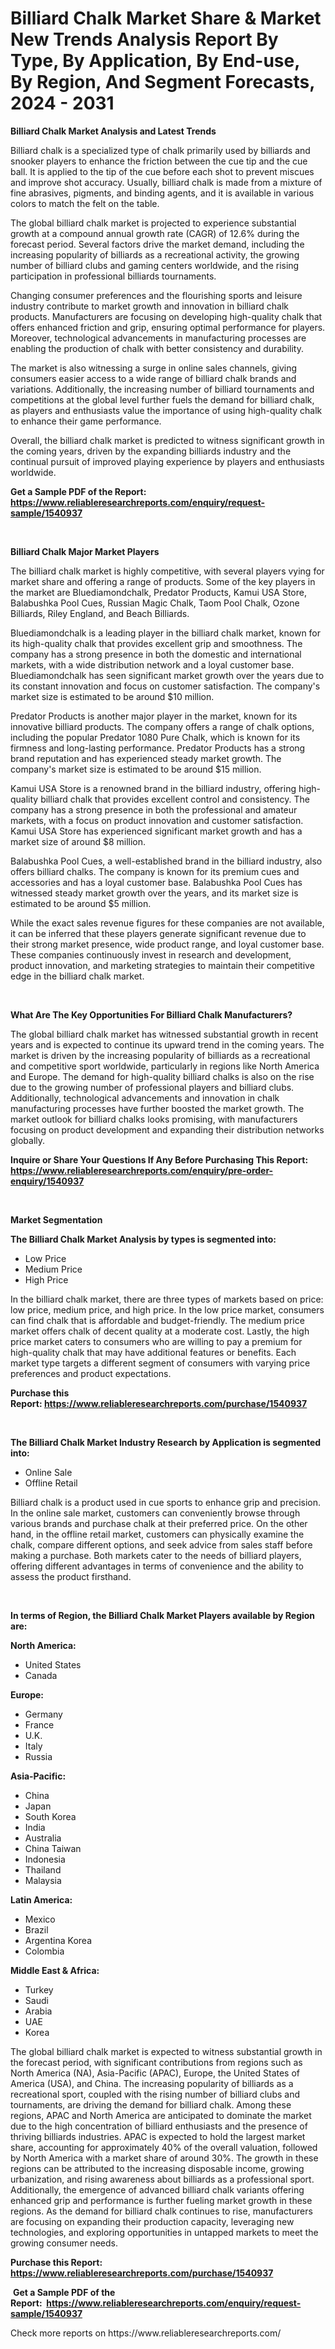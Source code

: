 <p><h1>Billiard Chalk Market Share & Market New Trends Analysis Report By Type, By Application, By End-use, By Region, And Segment Forecasts, 2024 - 2031</h1></p><p><strong>Billiard Chalk Market Analysis and Latest Trends</strong></p>
<p><p>Billiard chalk is a specialized type of chalk primarily used by billiards and snooker players to enhance the friction between the cue tip and the cue ball. It is applied to the tip of the cue before each shot to prevent miscues and improve shot accuracy. Usually, billiard chalk is made from a mixture of fine abrasives, pigments, and binding agents, and it is available in various colors to match the felt on the table.</p><p>The global billiard chalk market is projected to experience substantial growth at a compound annual growth rate (CAGR) of 12.6% during the forecast period. Several factors drive the market demand, including the increasing popularity of billiards as a recreational activity, the growing number of billiard clubs and gaming centers worldwide, and the rising participation in professional billiards tournaments.</p><p>Changing consumer preferences and the flourishing sports and leisure industry contribute to market growth and innovation in billiard chalk products. Manufacturers are focusing on developing high-quality chalk that offers enhanced friction and grip, ensuring optimal performance for players. Moreover, technological advancements in manufacturing processes are enabling the production of chalk with better consistency and durability.</p><p>The market is also witnessing a surge in online sales channels, giving consumers easier access to a wide range of billiard chalk brands and variations. Additionally, the increasing number of billiard tournaments and competitions at the global level further fuels the demand for billiard chalk, as players and enthusiasts value the importance of using high-quality chalk to enhance their game performance.</p><p>Overall, the billiard chalk market is predicted to witness significant growth in the coming years, driven by the expanding billiards industry and the continual pursuit of improved playing experience by players and enthusiasts worldwide.</p></p>
<p><strong>Get a Sample PDF of the Report:&nbsp; <a href="https://www.reliableresearchreports.com/enquiry/request-sample/1540937">https://www.reliableresearchreports.com/enquiry/request-sample/1540937</a></strong></p>
<p>&nbsp;</p>
<p><strong>Billiard Chalk Major Market Players</strong></p>
<p><p>The billiard chalk market is highly competitive, with several players vying for market share and offering a range of products. Some of the key players in the market are Bluediamondchalk, Predator Products, Kamui USA Store, Balabushka Pool Cues, Russian Magic Chalk, Taom Pool Chalk, Ozone Billiards, Riley England, and Beach Billiards.</p><p>Bluediamondchalk is a leading player in the billiard chalk market, known for its high-quality chalk that provides excellent grip and smoothness. The company has a strong presence in both the domestic and international markets, with a wide distribution network and a loyal customer base. Bluediamondchalk has seen significant market growth over the years due to its constant innovation and focus on customer satisfaction. The company's market size is estimated to be around $10 million.</p><p>Predator Products is another major player in the market, known for its innovative billiard products. The company offers a range of chalk options, including the popular Predator 1080 Pure Chalk, which is known for its firmness and long-lasting performance. Predator Products has a strong brand reputation and has experienced steady market growth. The company's market size is estimated to be around $15 million.</p><p>Kamui USA Store is a renowned brand in the billiard industry, offering high-quality billiard chalk that provides excellent control and consistency. The company has a strong presence in both the professional and amateur markets, with a focus on product innovation and customer satisfaction. Kamui USA Store has experienced significant market growth and has a market size of around $8 million.</p><p>Balabushka Pool Cues, a well-established brand in the billiard industry, also offers billiard chalks. The company is known for its premium cues and accessories and has a loyal customer base. Balabushka Pool Cues has witnessed steady market growth over the years, and its market size is estimated to be around $5 million.</p><p>While the exact sales revenue figures for these companies are not available, it can be inferred that these players generate significant revenue due to their strong market presence, wide product range, and loyal customer base. These companies continuously invest in research and development, product innovation, and marketing strategies to maintain their competitive edge in the billiard chalk market.</p></p>
<p>&nbsp;</p>
<p><strong>What Are The Key Opportunities For Billiard Chalk Manufacturers?</strong></p>
<p><p>The global billiard chalk market has witnessed substantial growth in recent years and is expected to continue its upward trend in the coming years. The market is driven by the increasing popularity of billiards as a recreational and competitive sport worldwide, particularly in regions like North America and Europe. The demand for high-quality billiard chalks is also on the rise due to the growing number of professional players and billiard clubs. Additionally, technological advancements and innovation in chalk manufacturing processes have further boosted the market growth. The market outlook for billiard chalks looks promising, with manufacturers focusing on product development and expanding their distribution networks globally.</p></p>
<p><strong>Inquire or Share Your Questions If Any Before Purchasing This Report: <a href="https://www.reliableresearchreports.com/enquiry/pre-order-enquiry/1540937">https://www.reliableresearchreports.com/enquiry/pre-order-enquiry/1540937</a></strong></p>
<p>&nbsp;</p>
<p><strong>Market Segmentation</strong></p>
<p><strong>The Billiard Chalk Market Analysis by types is segmented into:</strong></p>
<p><ul><li>Low Price</li><li>Medium Price</li><li>High Price</li></ul></p>
<p><p>In the billiard chalk market, there are three types of markets based on price: low price, medium price, and high price. In the low price market, consumers can find chalk that is affordable and budget-friendly. The medium price market offers chalk of decent quality at a moderate cost. Lastly, the high price market caters to consumers who are willing to pay a premium for high-quality chalk that may have additional features or benefits. Each market type targets a different segment of consumers with varying price preferences and product expectations.</p></p>
<p><strong>Purchase this Report:&nbsp;<a href="https://www.reliableresearchreports.com/purchase/1540937">https://www.reliableresearchreports.com/purchase/1540937</a></strong></p>
<p>&nbsp;</p>
<p><strong>The Billiard Chalk Market Industry Research by Application is segmented into:</strong></p>
<p><ul><li>Online Sale</li><li>Offline Retail</li></ul></p>
<p><p>Billiard chalk is a product used in cue sports to enhance grip and precision. In the online sale market, customers can conveniently browse through various brands and purchase chalk at their preferred price. On the other hand, in the offline retail market, customers can physically examine the chalk, compare different options, and seek advice from sales staff before making a purchase. Both markets cater to the needs of billiard players, offering different advantages in terms of convenience and the ability to assess the product firsthand.</p></p>
<p>&nbsp;</p>
<p><strong>In terms of Region, the Billiard Chalk Market Players available by Region are:</strong></p>
<p>
    <p> <strong> North America: </strong>
        <ul>
            <li>United States</li>
            <li>Canada</li>
        </ul>
        </p> 
    <p> <strong> Europe: </strong>
        <ul>
            <li>Germany</li>
            <li>France</li>
            <li>U.K.</li>
            <li>Italy</li>
            <li>Russia</li>
        </ul>
        </p> 
    <p> <strong> Asia-Pacific: </strong>
        <ul>
            <li>China</li>
            <li>Japan</li>
            <li>South Korea</li>
            <li>India</li>
            <li>Australia</li>
            <li>China Taiwan</li>
            <li>Indonesia</li>
            <li>Thailand</li>
            <li>Malaysia</li>
        </ul>
        </p> 
    <p> <strong> Latin America: </strong>
        <ul>
            <li>Mexico</li>
            <li>Brazil</li>
            <li>Argentina Korea</li>
            <li>Colombia</li>
        </ul>
        </p> 
    <p> <strong> Middle East & Africa: </strong>
        <ul>
            <li>Turkey</li>
            <li>Saudi</li>
            <li>Arabia</li>
            <li>UAE</li>
            <li>Korea</li>
        </ul>
    </p>
    </p>
<p><p>The global billiard chalk market is expected to witness substantial growth in the forecast period, with significant contributions from regions such as North America (NA), Asia-Pacific (APAC), Europe, the United States of America (USA), and China. The increasing popularity of billiards as a recreational sport, coupled with the rising number of billiard clubs and tournaments, are driving the demand for billiard chalk. Among these regions, APAC and North America are anticipated to dominate the market due to the high concentration of billiard enthusiasts and the presence of thriving billiards industries. APAC is expected to hold the largest market share, accounting for approximately 40% of the overall valuation, followed by North America with a market share of around 30%. The growth in these regions can be attributed to the increasing disposable income, growing urbanization, and rising awareness about billiards as a professional sport. Additionally, the emergence of advanced billiard chalk variants offering enhanced grip and performance is further fueling market growth in these regions. As the demand for billiard chalk continues to rise, manufacturers are focusing on expanding their production capacity, leveraging new technologies, and exploring opportunities in untapped markets to meet the growing consumer needs.</p></p>
<p><strong>Purchase this Report: <a href="https://www.reliableresearchreports.com/purchase/1540937">https://www.reliableresearchreports.com/purchase/1540937</a></strong></p>
<p>&nbsp;<strong>Get a Sample PDF of the Report:&nbsp;&nbsp;<a href="https://www.reliableresearchreports.com/enquiry/request-sample/1540937">https://www.reliableresearchreports.com/enquiry/request-sample/1540937</a></strong></p>
<p><strong></strong></p>
<p>Check more reports on https://www.reliableresearchreports.com/</p>